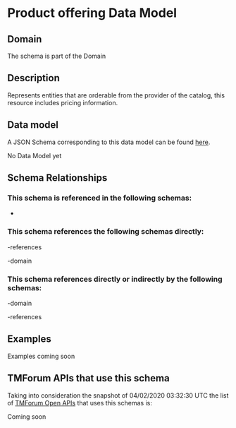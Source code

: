 # Product offering Data Model

## Domain

The  schema is part of the  Domain

## Description

Represents entities that are orderable from the provider of the catalog, this resource includes pricing information.

## Data model

A JSON Schema corresponding to this data model can be found
[here](https://github.com/tmforum-rand/schemas/blob/candidates/Product/ProductOffering.schema.json).

No Data Model yet

## Schema Relationships

### This schema is referenced in the following schemas:

-

### This schema references the following schemas directly:

-references

-domain

### This schema references directly or indirectly by the following schemas:

-domain

-references



## Examples

Examples coming soon

## TMForum APIs that use this schema

Taking into consideration the snapshot of 04/02/2020 03:32:30 UTC the list of [TMForum Open APIs](https://www.tmforum.org/open-apis/) that uses this schemas is:

Coming soon